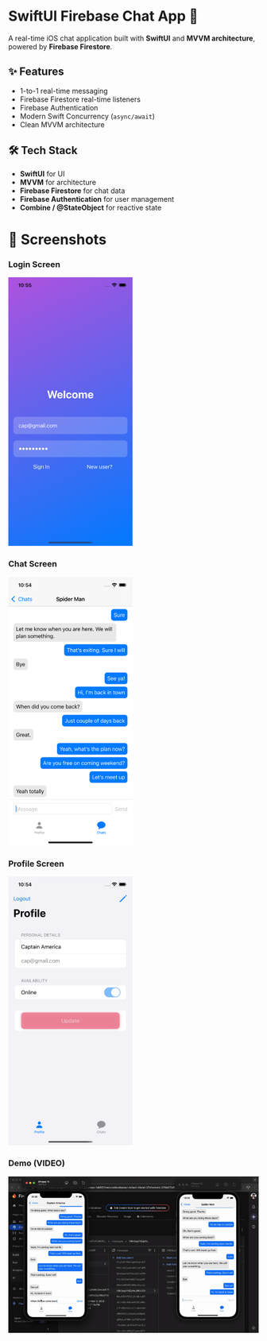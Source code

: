 # SwiftUI Firebase Chat App 💬

A real-time iOS chat application built with **SwiftUI** and **MVVM architecture**, powered by **Firebase Firestore**.

## ✨ Features
- 1-to-1 real-time messaging
- Firebase Firestore real-time listeners
- Firebase Authentication
- Modern Swift Concurrency (`async/await`)
- Clean MVVM architecture

## 🛠️ Tech Stack
- **SwiftUI** for UI
- **MVVM** for architecture
- **Firebase Firestore** for chat data
- **Firebase Authentication** for user management
- **Combine / @StateObject** for reactive state

# 📸 Screenshots

### Login Screen
<img src="screenshots/login.png" width="250">

### Chat Screen
<img src="screenshots/chat.png" width="250">

### Profile Screen
<img src="screenshots/profile.png" width="250">

### Demo (VIDEO)
![Demo](screenshots/demo.gif)